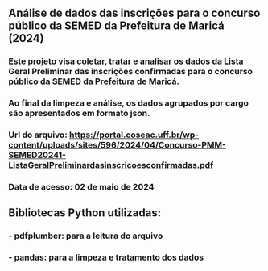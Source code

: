 ## Análise de dados das inscrições para o concurso público da SEMED da Prefeitura de Maricá (2024)

### Este projeto visa coletar, tratar e analisar os dados da Lista Geral Preliminar das inscrições confirmadas para o concurso público da SEMED da Prefeitura de Maricá.
### Ao final da limpeza e análise, os dados agrupados por cargo são apresentados em formato json.

### Url do arquivo: https://portal.coseac.uff.br/wp-content/uploads/sites/596/2024/04/Concurso-PMM-SEMED20241-ListaGeralPreliminardasinscricoesconfirmadas.pdf
### Data de acesso: 02 de maio de 2024

## Bibliotecas Python utilizadas:
### - pdfplumber: para a leitura do arquivo
### - pandas: para a limpeza e tratamento dos dados


